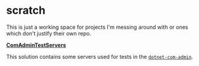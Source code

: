 # scratch

This is just a working space for projects I'm messing around with or ones which don't justify their own repo.

[**ComAdminTestServers**](./ComAdminTestServers)

This solution contains some servers used for tests in the [`dotnet-com-admin`](http://github.com/dwmkerr/dotnet-com-admin/).
